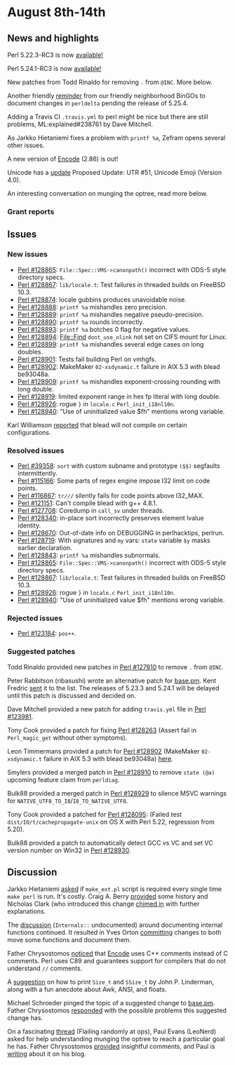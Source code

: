 # August 8th-14th

## News and highlights

Perl 5.22.3-RC3 is now
[available!](http://www.nntp.perl.org/group/perl.perl5.porters/238908)

Perl 5.24.1-RC3 is now
[available!](http://www.nntp.perl.org/group/perl.perl5.porters/238909)

New patches from Todd Rinaldo for removing `.` from `@INC`. More below.

Another friendly
[reminder](http://www.nntp.perl.org/group/perl.perl5.porters/238924)
from our friendly neighborhood BinGOs to document changes in
`perldelta` pending the release of 5.25.4.

Adding a Travis CI `.travis.yml` to perl might be nice but there
are still problems, ML:explained#238761 by Dave Mitchell.

As Jarkko Hietaniemi fixes a problem with `printf %a`, Zefram
opens several other issues.

A new version of [Encode](http://metacpan.org/pod/Encode) (2.86) is
out!

Unicode has a
[update](http://www.nntp.perl.org/group/perl.perl5.porters/238905)
Proposed Update: UTR \#51, Unicode Emoji (Version 4.0).

An interesting conversation on munging the optree, read more below.

### Grant reports

## Issues

### New issues

* [Perl #128865](http://rt.perl.org/Ticket/Display.html?id=128865):
  `File::Spec::VMS->canonpath()` incorrect with ODS\-5 style
  directory specs.
* [Perl #128867](http://rt.perl.org/Ticket/Display.html?id=128867):
  `lib/locale.t`: Test failures in threaded builds on FreeBSD 10\.3.
* [Perl #128874](http://rt.perl.org/Ticket/Display.html?id=128874):
  locale gubbins produces unavoidable noise.
* [Perl #128888](http://rt.perl.org/Ticket/Display.html?id=128888):
  `printf %a` mishandles zero precision.
* [Perl #128889](http://rt.perl.org/Ticket/Display.html?id=128889):
  `printf %a` mishandles negative pseudo\-precision.
* [Perl #128890](http://rt.perl.org/Ticket/Display.html?id=128890):
  `printf %a` rounds incorrectly.
* [Perl #128893](http://rt.perl.org/Ticket/Display.html?id=128893):
  `printf %a` botches 0 flag for negative values.
* [Perl #128894](http://rt.perl.org/Ticket/Display.html?id=128894):
  [File::Find](http://metacpan.org/pod/File::Find) `dont_use_nlink` not
  set on CIFS mount for Linux.
* [Perl #128899](http://rt.perl.org/Ticket/Display.html?id=128899):
  `printf %a` mishandles several edge cases on long doubles.
* [Perl #128901](http://rt.perl.org/Ticket/Display.html?id=128901):
  Tests fail building Perl on vmhgfs.
* [Perl #128902](http://rt.perl.org/Ticket/Display.html?id=128902):
  MakeMaker `02-xsdynamic.t` failure in AIX 5.3 with blead be93048a.
* [Perl #128909](http://rt.perl.org/Ticket/Display.html?id=128909):
  `printf %a` mishandles exponent-crossing rounding with long double.
* [Perl #128919](http://rt.perl.org/Ticket/Display.html?id=128919):
  limited exponent range in hex fp literal with long double.
* [Perl #128926](http://rt.perl.org/Ticket/Display.html?id=128926):
  rogue `}` in `locale.c` `Perl_init_i18nl10n`.
* [Perl #128940](http://rt.perl.org/Ticket/Display.html?id=128940):
  "Use of uninitialized value $fh" mentions wrong variable.

Karl Williamson
[reported](http://www.nntp.perl.org/group/perl.perl5.porters/238933)
that blead will not compile on certain configurations.

### Resolved issues

* [Perl #39358](http://rt.perl.org/Ticket/Display.html?id=39358):
  `sort` with custom subname and prototype `($$)` segfaults
  intermittently.
* [Perl #115166](http://rt.perl.org/Ticket/Display.html?id=115166):
  Some parts of regex engine impose I32 limit on code points.
* [Perl #116867](http://rt.perl.org/Ticket/Display.html?id=116867):
  `tr///` silently fails for code points above I32\_MAX.
* [Perl #121151](http://rt.perl.org/Ticket/Display.html?id=121151):
  Can't compile blead with g\+\+ 4\.8\.1.
* [Perl #127708](http://rt.perl.org/Ticket/Display.html?id=127708):
  Coredump in `call_sv` under threads.
* [Perl #128340](http://rt.perl.org/Ticket/Display.html?id=128340):
  in\-place sort incorrectly preserves element lvalue identity.
* [Perl #128670](http://rt.perl.org/Ticket/Display.html?id=128670):
  Out\-of\-date info on DEBUGGING in perlhacktips, perlrun.
* [Perl #128719](http://rt.perl.org/Ticket/Display.html?id=128719):
  With signatures and `my` vars: `state` variable `$y` masks earlier
  declaration.
* [Perl #128843](http://rt.perl.org/Ticket/Display.html?id=128843):
  `printf %a` mishandles subnormals.
* [Perl #128865](http://rt.perl.org/Ticket/Display.html?id=128865):
  `File::Spec::VMS->canonpath()` incorrect with ODS\-5 style
  directory specs.
* [Perl #128867](http://rt.perl.org/Ticket/Display.html?id=128867):
  `lib/locale.t`: Test failures in threaded builds on FreeBSD 10\.3.
* [Perl #128926](http://rt.perl.org/Ticket/Display.html?id=128926):
  rogue `}` in `locale.c` `Perl_init_i18nl10n`.
* [Perl #128940](http://rt.perl.org/Ticket/Display.html?id=128940):
  "Use of uninitialized value $fh" mentions wrong variable.

### Rejected issues

* [Perl #123184](http://rt.perl.org/Ticket/Display.html?id=123184):
  `pos++`.

### Suggested patches

Todd Rinaldo provided new patches in
[Perl #127810](http://rt.perl.org/Ticket/Display.html?id=127810)
to remove `.` from `@INC`.

Peter Rabbitson (ribasushi) wrote an alternative patch for
[base.pm](http://metacpan.org/pod/base). Kent Fredric
[sent](http://www.nntp.perl.org/group/perl.perl5.porters/238991)
it to the list.  The releases of 5.23.3 and 5.24.1 will be delayed
until this patch is discussed and decided on.

Dave Mitchell provided a new patch for adding `travis.yml` file in
[Perl #123981](http://rt.perl.org/Ticket/Display.html?id=123981).

Tony Cook provided a patch for fixing
[Perl #128263](http://rt.perl.org/Ticket/Display.html?id=128263)
(Assert fail in `Perl_magic_get` without other symptoms).

Leon Timmermans provided a patch for
[Perl #128902](http://rt.perl.org/Ticket/Display.html?id=128902)
(MakeMaker `02-xsdynamic.t` failure in AIX 5.3 with blead be93048a)
[here](https://github.com/Perl-Toolchain-Gang/ExtUtils-MakeMaker/pull/278).

Smylers provided a merged patch in
[Perl #128910](http://rt.perl.org/Ticket/Display.html?id=128910)
to remove `state (@a)` upcoming feature claim from `perldiag`.

Bulk88 provided a merged patch in
[Perl #128929](http://rt.perl.org/Ticket/Display.html?id=128929)
to silence MSVC warnings for
`NATIVE_UTF8_TO_I8`/`I8_TO_NATIVE_UTF8`.

Tony Cook provided a patched for
[Perl #128095](http://rt.perl.org/Ticket/Display.html?id=128095):
(Failed test `dist/IO/t/cachepropagate-unix` on OS X with Perl 5.22,
regression from 5.20).

Bulk88 provided a patch to automatically detect GCC vs VC and set VC
version number on Win32 in
[Perl #128930](http://rt.perl.org/Ticket/Display.html?id=128930).

## Discussion

Jarkko Hietaniemi
[asked](http://www.nntp.perl.org/group/perl.perl5.porters/238747)
if `make_ext.pl` script is required every single time `make perl` is
run. It's costly. Craig A. Berry
[provided](http://www.nntp.perl.org/group/perl.perl5.porters/238782)
some history and Nicholas Clark (who introduced this change
[chimed in](http://www.nntp.perl.org/group/perl.perl5.porters/238783)
with further explanations.

The
[discussion](http://www.nntp.perl.org/group/perl.perl5.porters/238709)
(`Internals::` undocumented) around documenting internal functions
continued. It resulted in Yves Orton
[committing](http://www.nntp.perl.org/group/perl.perl5.porters/238966)
changes to both move some functions and document them.

Father Chrysostomos
[noticed](http://www.nntp.perl.org/group/perl.perl5.porters/238801)
that [Encode](http://metacpan.org/pod/Encode) uses C++ comments instead
of C comments. Perl uses C89 and guarantees support for compilers that
do not understand `//` comments.

A
[suggestion](http://www.nntp.perl.org/group/perl.perl5.porters/238859)
on how to print `Size_t` and `SSize_t` by John P. Linderman, along with
a fun anecdote about Awk, ANSI, and floats.

Michael Schroeder pinged the topic of a suggested change to
[base.pm](http://metacpan.org/pod/base). Father Chrysostomos
[responded](http://www.nntp.perl.org/group/perl.perl5.porters/238877)
with the possible problems this suggested change has.

On a fascinating
[thread](http://www.nntp.perl.org/group/perl.perl5.porters/238790)
(Flailing randomly at ops), Paul Evans (LeoNerd) asked for help
understanding munging the optree to reach a particular goal he has.
Father Chrysostomos
[provided](http://www.nntp.perl.org/group/perl.perl5.porters/238797)
insightful comments, and Paul is
[writing](http://leonerds-code.blogspot.co.uk/2016/08/perl-parser-plugins-part-1.html)
about it on his blog.
